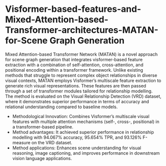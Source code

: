 # Visformer-based-features-and-Mixed-Attention-based-Transformer-architectures-MATAN-for-Scene Graph Generation


Mixed Attention-based Transformer Network (MATAN) is a novel approach for scene graph generation that integrates visformer-based feature extraction with a combination of self-attention, cross-attention, and positional encoding within a transformer framework. Unlike existing methods that struggle to represent complex object relationships in diverse visual contexts, MATAN employs Visformer’s multiscale feature extraction to generate rich visual representations. These features are then passed through a set of transformer modules tailored for relationship modelling. The method is evaluated on the Visual Relationship Detection (VRD) dataset, where it demonstrates superior performance in terms of accuracy and relational understanding compared to baseline models.

- Methodological Innovation: Combines Visformer’s multiscale visual features with multiple attention mechanisms (self-, cross-, positional) in a transformer-based pipeline.
- Method advantages: It achieved superior performance in relationship modelling with 94.067% accuracy, 95.654% TPR, and 93.126% F-measure on the VRD dataset.
- Method applications: Enhances scene understanding for visual reasoning, image captioning, and improves performance in downstream vision language applications.
